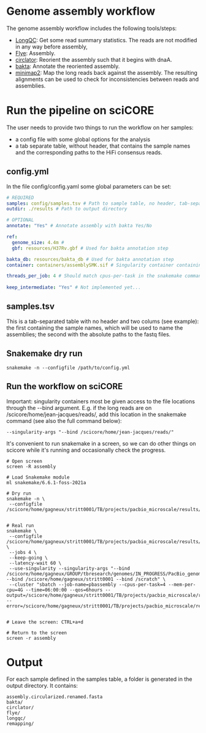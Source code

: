 # Genome assembly workflow

The genome assembly workflow includes the following tools/steps:
  - [LongQC](https://doi.org/10.1534/g3.119.400864): Get some read summary statistics. The reads are not modified in any way before assembly, 
  - [Flye](https://doi.org/10.1038/s41587-019-0072-8): Assembly.
  - [circlator](https://doi.org/10.1186/s13059-015-0849-0): Reorient the assembly such that it begins with dnaA.
  - [bakta](https://doi.org/10.1099/mgen.0.000685): Annotate the reoriented assembly.
  - [minimap2](https://doi.org/10.1093/bioinformatics/bty191): Map the long reads back against the assembly. The resulting alignments can be used to check for inconsistencies between reads and assemblies.  


# Run the pipeline on sciCORE
The user needs to provide two things to run the workflow on her samples:
- a config file with some global options for the analysis
- a tab separate table, without header, that contains the sample names and the corresponding paths to the HiFi consensus reads. 

## config.yml
In the file config/config.yaml some global parameters can be set:

```yaml
# REQUIRED
samples: config/samples.tsv # Path to sample table, no header, tab-separated
outdir: ./results # Path to output directory

# OPTIONAL
annotate: "Yes" # Annotate assembly with bakta Yes/No

ref:
  genome_size: 4.4m # 
  gbf: resources/H37Rv.gbf # Used for bakta annotation step

bakta_db: resources/bakta_db # Used for bakta annotation step
container: containers/assemblySMK.sif # Singularity container containing all reuquired software

threads_per_job: 4 # Should match cpus-per-task in the snakemake command
 
keep_intermediate: "Yes" # Not implemented yet...

```

## samples.tsv
This is a tab-separated table with no header and two colums (see example): the first containing the sample names, which will be used to name the assemblies; the second with the absolute paths to the fastq files. 



## Snakemake dry run

```
snakemake -n --configfile /path/to/config.yml
```

## Run the workflow on sciCORE

Important: singularity containers most be given access to the file locations through the --bind argument. E.g. if the long reads are on /scicore/home/jean-jacques/reads/, add this location in the snakemake command (see also the full command below): 

```
--singularity-args "--bind /scicore/home/jean-jacques/reads/" 
```

It's convenient to run snakemake in a screen, so we can do other things on scicore while it's running and occasionally check the progress.


```
# Open screen 
screen -R assembly

# Load Snakemake module
ml snakemake/6.6.1-foss-2021a 

# Dry run 
snakemake -n \
 --configfile /scicore/home/gagneux/stritt0001/TB/projects/pacbio_microscale/results/demo/config.yml


# Real run 
snakemake \
 --configfile /scicore/home/gagneux/stritt0001/TB/projects/pacbio_microscale/results/demo/config.yml \
 --jobs 4 \
 --keep-going \
 --latency-wait 60 \
 --use-singularity --singularity-args "--bind /scicore/home/gagneux/GROUP/tbresearch/genomes/IN_PROGRESS/PacBio_genomes/Gagneux --bind /scicore/home/gagneux/stritt0001 --bind /scratch" \
 --cluster "sbatch --job-name=pbassembly --cpus-per-task=4 --mem-per-cpu=4G --time=06:00:00 --qos=6hours --output=/scicore/home/gagneux/stritt0001/TB/projects/pacbio_microscale/results/demo/pbassembly.o%j --error=/scicore/home/gagneux/stritt0001/TB/projects/pacbio_microscale/results/demo/pbassembly.e%j"


# Leave the screen: CTRL+a+d

# Return to the screen 
screen -r assembly

```

# Output
For each sample defined in the samples table, a folder is generated in the output directory. It contains: 

```
assembly.circularized.renamed.fasta
bakta/
circlator/
flye/
longqc/
remapping/

```

